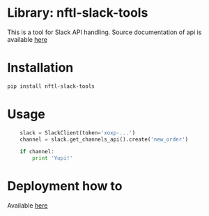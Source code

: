# Library: nftl-slack-tools

This is a tool for Slack API handling.
Source documentation of api is available [here](https://api.slack.com/)


# Installation

```sh
pip install nftl-slack-tools
```

# Usage

```python
    slack = SlackClient(token='xoxp-...')
    channel = slack.get_channels_api().create('new_order')

    if channel:
        print 'Yupi!'
```

# Deployment how to

Available [here](https://packaging.python.org/tutorials/packaging-projects/)